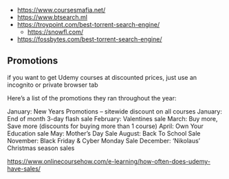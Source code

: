 - https://www.coursesmafia.net/
- https://www.btsearch.ml
- https://troypoint.com/best-torrent-search-engine/
  - https://snowfl.com/
- https://fossbytes.com/best-torrent-search-engine/

## Promotions

if you want to get Udemy courses at discounted prices, just use an incognito or private browser tab

Here’s a list of the promotions they ran throughout the year:

January: New Years Promotions – sitewide discount on all courses
January: End of month 3-day flash sale
February: Valentines sale
March: Buy more, Save more (discounts for buying more than 1 course)
April: Own Your Education sale
May: Mother’s Day Sale
August: Back To School Sale
November: Black Friday & Cyber Monday Sale
December: ‘Nikolaus’ Christmas season sales

https://www.onlinecoursehow.com/e-learning/how-often-does-udemy-have-sales/
